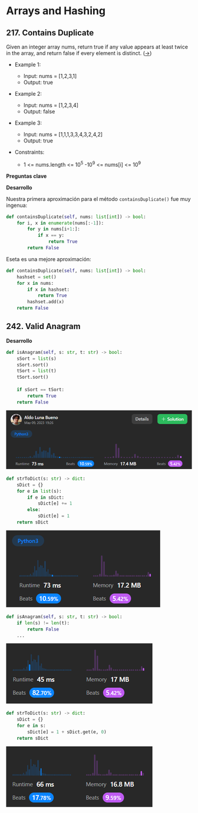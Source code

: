 # Arrays and Hashing

## 217. Contains Duplicate

Given an integer array nums, return true if any value appears at least twice in the array, and return false if every element is distinct. ([->](https://leetcode.com/problems/contains-duplicate/))

- Example 1:
  - Input: nums = [1,2,3,1]
  - Output: true
- Example 2:
  - Input: nums = [1,2,3,4]
  - Output: false
- Example 3:

  - Input: nums = [1,1,1,3,3,4,3,2,4,2]
  - Output: true

- Constraints:
  - 1 <= nums.length <= 10<sup>5</sup>
    -10<sup>9</sup> <= nums[i] <= 10<sup>9</sup>

**Preguntas clave**

**Desarrollo**

Nuestra primera aproximación para el método `containsDuplicate()` fue muy ingenua:

```py
def containsDuplicate(self, nums: list[int]) -> bool:
    for i, x in enumerate(nums[:-1]):
        for y in nums[i+1:]:
            if x == y:
                return True
        return False
```

Eseta es una mejore aproximación:

```py
def containsDuplicate(self, nums: list[int]) -> bool:
    hashset = set()
    for x in nums:            
        if x in hashset:
            return True
        hashset.add(x)
    return False
```

## 242. Valid Anagram

**Desarrollo**

```py
def isAnagram(self, s: str, t: str) -> bool:
    sSort = list(s)
    sSort.sort()
    tSort = list(t)
    tSort.sort()
    
    if sSort == tSort:
        return True
    return False
```

![](sources/2023-05-09-19-29-07.png)




```py
def strToDict(s: str) -> dict:
    sDict = {}
    for e in list(s):
        if e in sDict:                
            sDict[e] += 1
        else:
            sDict[e] = 1
    return sDict

```
![](sources/2023-05-09-20-23-47.png)


```py
def isAnagram(self, s: str, t: str) -> bool:
    if len(s) != len(t):
        return False
    ...
```

![](sources/2023-05-09-20-51-53.png)

```py
def strToDict(s: str) -> dict:
    sDict = {}
    for e in s:
        sDict[e] = 1 + sDict.get(e, 0)
    return sDict
```

![](sources/2023-05-10-13-44-54.png)
